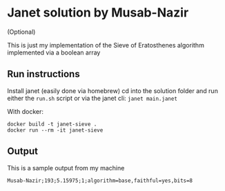 # Janet solution by Musab-Nazir

(Optional) <Badges>

This is just my implementation of the Sieve of Eratosthenes algorithm implemented via a boolean array

## Run instructions

Install janet (easily done via homebrew)
cd into the solution folder and run either the `run.sh` script or via the janet cli: `janet main.janet`

With docker:
```
docker build -t janet-sieve .
docker run --rm -it janet-sieve
```

## Output
This is a sample output from my machine
```
Musab-Nazir;193;5.15975;1;algorithm=base,faithful=yes,bits=8

```
